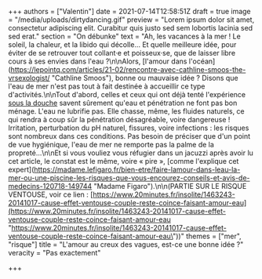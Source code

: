 +++
authors = ["Valentin"]
date = 2021-07-14T12:58:51Z
draft = true
image = "/media/uploads/dirtydancing.gif"
preview = "Lorem ipsum dolor sit amet, consectetur adipiscing elit. Curabitur quis justo sed sem lobortis lacinia sed sed erat."
section = "On débunke"
text = "Ah, les vacances à la mer ! Le soleil, la chaleur, et la libido qui décolle... Et quelle meilleure idée, pour éviter de se retrouver tout collant·e et poisseux·se, que de laisser libre cours à ses envies dans l'eau ?\n\nAlors, [l'amour dans l'océan](https://lepointq.com/articles/21-02/rencontre-avec-cathline-smoos-the-vrsexologist/ \"Cathline Smoos\"), bonne ou mauvaise idée ? Disons que l'eau de mer n'est pas tout à fait destinée à accueillir ce type d'activités.\n\nTout d'abord, celles et ceux qui ont déjà tenté l'expérience [sous la douche]() savent sûrement qu'eau et pénétration ne font pas bon ménage. L'eau ne lubrifie pas. Elle chasse, même, les fluides naturels, ce qui rendra à coup sûr la pénétration désagréable, voire dangereuse ! Irritation, perturbation du pH naturel, fissures, voire infections : les risques sont nombreux dans ces conditions. Pas besoin de préciser que d'un point de vue hygiénique, l'eau de mer ne remporte pas la palme de la propreté...\n\nEt si vous vouliez vous réfugier dans un jacuzzi après avoir lu cet article, le constat est le même, voire « pire », [comme l'explique cet expert](https://madame.lefigaro.fr/bien-etre/faire-lamour-dans-leau-la-mer-ou-une-piscine-les-risques-que-vous-encourez-conseils-et-avis-de-medecins-120718-149744 \"Madame Figaro\").\n\n(PARTIE SUR LE RISQUE VENTOUSE, voir ce lien : [https://www.20minutes.fr/insolite/1463243-20141017-cause-effet-ventouse-couple-reste-coince-faisant-amour-eau](https://www.20minutes.fr/insolite/1463243-20141017-cause-effet-ventouse-couple-reste-coince-faisant-amour-eau \"https://www.20minutes.fr/insolite/1463243-20141017-cause-effet-ventouse-couple-reste-coince-faisant-amour-eau\"))"
themes = ["mer", "risque"]
title = "L'amour au creux des vagues, est-ce une bonne idée ?"
veracity = "Pas exactement"

+++
